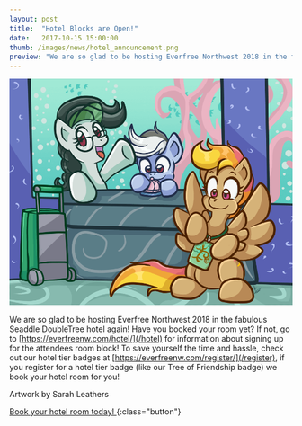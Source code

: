 ```yaml
---
layout: post
title:  "Hotel Blocks are Open!"
date:   2017-10-15 15:00:00
thumb: /images/news/hotel_announcement.png
preview: "We are so glad to be hosting Everfree Northwest 2018 in the fabulous Seaddle DoubleTree hotel again! Have you booked your room yet?"
---
```


![Front Page at a hotel reception desk with Sharpie and Mocha Sundrise.](/images/news/hotel_announcement.png)

We are so glad to be hosting Everfree Northwest 2018 in the fabulous Seaddle DoubleTree hotel again! Have you booked your room yet? If not, go to [https://everfreenw.com/hotel/](/hotel) for information about signing up for the attendees room block! To save yourself the time and hassle, check out our hotel tier badges at [https://everfreenw.com/register/](/register), if you register for a hotel tier badge (like our Tree of Friendship badge) we book your hotel room for you!

Artwork by Sarah Leathers

[Book your hotel room today! <icon class="icon-right"></icon>](/hotel){:class="button"}
